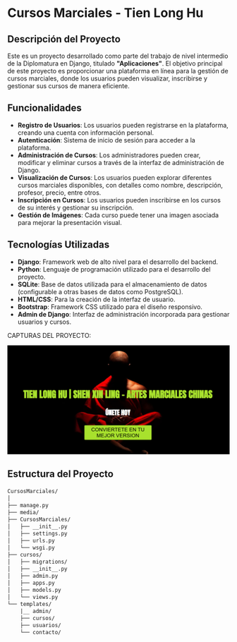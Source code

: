 # Cursos Marciales - Tien Long Hu

## Descripción del Proyecto

Este es un proyecto desarrollado como parte del trabajo de nivel intermedio de la Diplomatura en Django, titulado **"Aplicaciones"**. El objetivo principal de este proyecto es proporcionar una plataforma en línea para la gestión de cursos marciales, donde los usuarios pueden visualizar, inscribirse y gestionar sus cursos de manera eficiente.

## Funcionalidades

- **Registro de Usuarios**: Los usuarios pueden registrarse en la plataforma, creando una cuenta con información personal.
- **Autenticación**: Sistema de inicio de sesión para acceder a la plataforma.
- **Administración de Cursos**: Los administradores pueden crear, modificar y eliminar cursos a través de la interfaz de administración de Django.
- **Visualización de Cursos**: Los usuarios pueden explorar diferentes cursos marciales disponibles, con detalles como nombre, descripción, profesor, precio, entre otros.
- **Inscripción en Cursos**: Los usuarios pueden inscribirse en los cursos de su interés y gestionar su inscripción.
- **Gestión de Imágenes**: Cada curso puede tener una imagen asociada para mejorar la presentación visual.

## Tecnologías Utilizadas

- **Django**: Framework web de alto nivel para el desarrollo del backend.
- **Python**: Lenguaje de programación utilizado para el desarrollo del proyecto.
- **SQLite**: Base de datos utilizada para el almacenamiento de datos (configurable a otras bases de datos como PostgreSQL).
- **HTML/CSS**: Para la creación de la interfaz de usuario.
- **Bootstrap**: Framework CSS utilizado para el diseño responsivo.
- **Admin de Django**: Interfaz de administración incorporada para gestionar usuarios y cursos.

CAPTURAS DEL PROYECTO:

<img src="https://github.com/eliasescalante/CursosMarciales_UTN/blob/master/media/captura.png" width="600" />

## Estructura del Proyecto

```plaintext
CursosMarciales/
│
├── manage.py
├── media/
├── CursosMarciales/
│   ├── __init__.py
│   ├── settings.py
│   ├── urls.py
│   └── wsgi.py
├── cursos/
│   ├── migrations/
│   ├── __init__.py
│   ├── admin.py
│   ├── apps.py
│   ├── models.py
│   └── views.py
└── templates/
    |__ admin/
    ├── cursos/
    ├── usuarios/
    └── contacto/